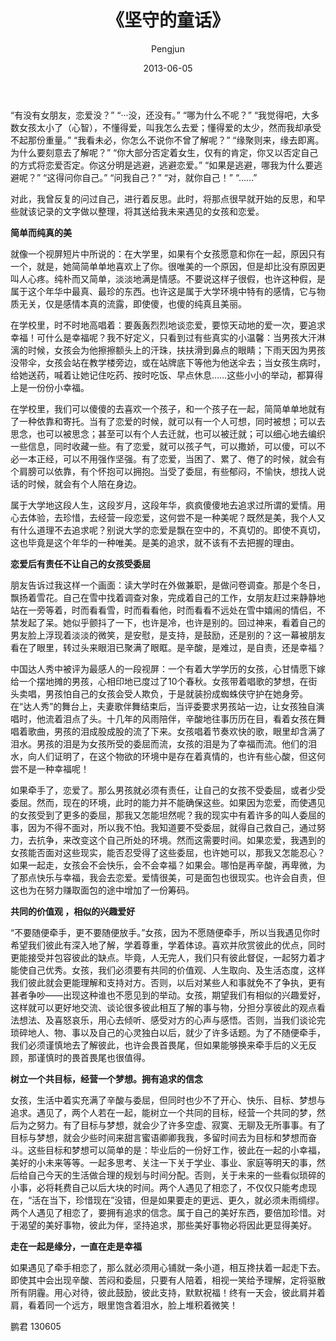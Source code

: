 ﻿---
layout: post
title: '《坚守的童话》'
date: 2013-06-05
author: Pengjun
tags: 思想
---
“有没有女朋友，恋爱没？”
“···没，还没有。”
“哪为什么不呢？”
“我觉得吧，大多数女孩太小了（心智），不懂得爱，叫我怎么去爱；懂得爱的太少，然而我却承受不起那份重量。”
“我看未必，你怎么不说你不曾了解呢？”
“缘聚则来，缘去即离。为什么要刻意去了解呢？”
“你大部分否定着女生，仅有的肯定，你又以否定自己的方式将恋爱否定。你这分明是逃避，逃避恋爱。”
“如果是逃避，哪我为什么要逃避呢？”
“这得问你自己。”
“问我自己？”
“对，就你自己！”
“……”

对此，我曾反复的问过自己，进行着反思。此时，将那点很早就开始的反思，和早些就该记录的文字做以整理，将其送给我未来遇见的女孩和恋爱。

**简单而纯真的美**

就像一个视屏短片中所说的：在大学里，如果有个女孩愿意和你在一起，原因只有一个，就是，她简简单单地喜欢上了你。很唯美的一个原因，但是却比没有原因更叫人心疼。纯朴而又简单，淡淡地满是情感。不要说这样子很假，也许这种假，是属于这个年华中最真、最珍的东西。也许这是属于大学环境中特有的感情，它与物质无关，仅是感情本真的流露，即使傻，也傻的纯真且美丽。

在学校里，时不时地高唱着：要轰轰烈烈地谈恋爱，要惊天动地的爱一次，要追求幸福！可什么是幸福呢？我不好定义，只看到过有些真实的小温馨：当男孩大汗淋漓的时候，女孩会为他擦擦额头上的汗珠，扶扶滑到鼻点的眼睛；下雨天因为男孩没带伞，女孩会站在教学楼旁边，或在站牌底下等他为他送伞去；当女孩生病时，给她送药，喊着让她记住吃药、按时吃饭、早点休息……这些小小的举动，都算得上是一份份小幸福。

在学校里，我们可以傻傻的去喜欢一个孩子，和一个孩子在一起，简简单单地就有了一种依靠和寄托。当有了恋爱的时候，就可以有一个人可想，同时被想；可以去思念，也可以被思念；甚至可以有个人去迁就，也可以被迁就；可以细心地去编织一些信息，同时收藏一些。有了恋爱，就可以孩子气，可以撒娇，可以傻，可以不必一本正经，可以不用强作坚强。有了恋爱，当困了、累了、倦了的时候，就会有个肩膀可以依靠，有个怀抱可以拥抱。当受了委屈，有些郁闷，不愉快，想找人说话的时候，就会有个人陪在身边。

属于大学地这段人生，这段岁月，这段年华，疯疯傻傻地去追求过所谓的爱情。用心去体验，去珍惜，去经营一段恋爱，这何尝不是一种美呢？既然是美，我个人又有什么道理不去追求呢？别说大学的恋爱是飘在空中的，不真切的。即使不真切，这也毕竟是这个年华的一种唯美。是美的追求，就不该有不去把握的理由。

**恋爱后有责任不让自己的女孩受委屈**

朋友告诉过我这样一个画面：读大学时在外做兼职，是做问卷调查。那是个冬日，飘扬着雪花。自己在雪中找着调查对象，完成着自己的工作，女朋友赶过来静静地站在一旁等着，时而看看雪，时而看看他，时而看看不远处在雪中嬉闹的情侣，不禁发起了呆。她似乎颤抖了一下，也许是冷，也许是别的。回过神来，看着自己的男友脸上浮现着淡淡的微笑，是安慰，是支持，是鼓励，还是别的？这一幕被朋友看在了眼里，转过头来眼泪已聚满了眼眶。是辛酸，是难过，是自责，还是幸福？

中国达人秀中被评为最感人的一段视屏：一个有着大学学历的女孩，心甘情愿下嫁给一个摆地摊的男孩，心相印地已度过了10个春秋。女孩带着唱歌的梦想，在街头卖唱，男孩怕自己的女孩会受人欺负，于是就装扮成蜘蛛侠守护在她身旁。在“达人秀”的舞台上，夫妻歌伴舞结束后，当评委要求男孩站一边，让女孩独自演唱时，他流着泪点了头。十几年的风雨陪伴，辛酸地往事历历在目，看着女孩在舞唱着歌曲，男孩的泪成股成股的流了下来。女孩唱着节奏欢快的歌，眼里却含满了泪水。男孩的泪是为女孩所受的委屈而流，女孩的泪是为了幸福而流。他们的泪水，向人们证明了，在这个物欲的环境中是存在着真情的，也许有些心酸，但这何尝不是一种幸福呢！

如果牵手了，恋爱了。那么男孩就必须有责任，让自己的女孩不受委屈，或者少受委屈。然而，现在的环境，此时的能力并不能确保这些。如果因为恋爱，而使遇见的女孩受到了更多的委屈，那我又怎能坦然呢？我的现实中有着许多的叫人委屈的事，因为不得不面对，所以我不怕。我知道要不受委屈，就得自己救自己，通过努力，去抗争，来改变这个自己所处的环境。然而这需要时间。如果恋爱，我遇到的女孩能否面对这些现实，能否忍受得了这些委屈，也许她可以，那我又怎能忍心？如果一起走，女孩会不会快乐，会不会幸福？如果会。哪怕是再辛酸，再卑微，为了那点快乐与幸福，我会去恋爱。爱情很美，可是面包也很现实。也许会自责，但这也为在努力赚取面包的途中增加了一份筹码。

**共同的价值观 ，相似的兴趣爱好**

“不要随便牵手，更不要随便放手。”女孩，因为不愿随便牵手，所以当我遇见你时希望我们彼此有深入地了解，学着尊重，学着体谅。喜欢并欣赏彼此的优点，同时更能接受并包容彼此的缺点。毕竟，人无完人，我们只有彼此督促，一起努力着才能使自己优秀。女孩，我们必须要有共同的价值观、人生取向、及生活态度，这样我们彼此就会更能理解和支持对方。否则，以后对某些人和事就免不了争执，更有甚者争吵——出现这种谁也不愿见到的举动。女孩，期望我们有相似的兴趣爱好，这样就可以更好地交流、谈论很多彼此相互了解的事与物，分担分享彼此的观点看法想法、及喜怒哀乐，用心去倾听、感受对方的心声与感悟。否则，当我们谈论完琐碎地人、物、事以及自己的心灵独白以后，就少了许多话题。为了不随便牵手，我们必须谨慎地去了解彼此，也许会畏首畏尾，但如果能够换来牵手后的义无反顾，那谨慎时的畏首畏尾也很值得。

**树立一个共目标，经营一个梦想。拥有追求的信念**

女孩，生活中着实充满了辛酸与委屈，但同时也少不了开心、快乐、目标、梦想与追求。遇见了，两个人若在一起，能树立一个共同的目标，经营一个共同的梦，然后为之努力。有了目标与梦想，就会少了许多空虚、寂寞、无聊及无所事事。有了目标与梦想，就会少些时间来甜言蜜语卿卿我我，多留时间去为目标和梦想而奋斗。这些目标和梦想可以简单的是：毕业后的一份好工作，彼此在一起的小幸福，美好的小未来等等。一起多思考、关注一下关于学业、事业、家庭等明天的事，然后给自己今天的生活做合理的规划与时间分配。否则，关于未来的一些看似琐碎的小事，必将耗费自己以后大块的时间。两个人遇见了相恋了，不仅仅只能考虑现在，“活在当下，珍惜现在”没错，但是如果要走的更远、更久，就必须未雨绸缪。两个人遇见了相恋了，要拥有追求的信念。属于自己的美好东西，要倍加珍惜。对于渴望的美好事物，彼此为伴，坚持追求，那些美好事物必将因此更显得美好。

**走在一起是缘分，一直在走是幸福**

如果遇见了牵手相恋了，那么就必须用心铺就一条小道，相互搀扶着一起走下去。即使其中会出现辛酸、苦闷和委屈，只要有人陪着，相视一笑给予理解，定将驱散所有阴霾。用心对待，彼此鼓励，彼此支持，默默祝福！终有一天会，彼此肩并着肩，看着同一个远方，眼里饱含着泪水，脸上堆积着微笑！

鹏君
130605